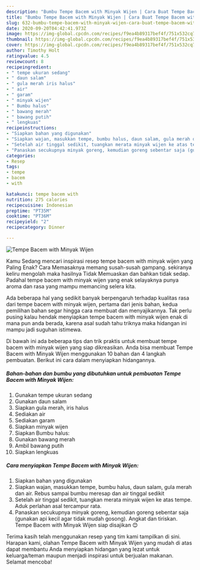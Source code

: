 ```yaml
---
description: "Bumbu Tempe Bacem with Minyak Wijen | Cara Buat Tempe Bacem with Minyak Wijen Yang Sempurna"
title: "Bumbu Tempe Bacem with Minyak Wijen | Cara Buat Tempe Bacem with Minyak Wijen Yang Sempurna"
slug: 632-bumbu-tempe-bacem-with-minyak-wijen-cara-buat-tempe-bacem-with-minyak-wijen-yang-sempurna
date: 2020-09-20T04:42:41.973Z
image: https://img-global.cpcdn.com/recipes/f9ea4b89317bef4f/751x532cq70/tempe-bacem-with-minyak-wijen-foto-resep-utama.jpg
thumbnail: https://img-global.cpcdn.com/recipes/f9ea4b89317bef4f/751x532cq70/tempe-bacem-with-minyak-wijen-foto-resep-utama.jpg
cover: https://img-global.cpcdn.com/recipes/f9ea4b89317bef4f/751x532cq70/tempe-bacem-with-minyak-wijen-foto-resep-utama.jpg
author: Timothy Holt
ratingvalue: 4.5
reviewcount: 8
recipeingredient:
- " tempe ukuran sedang"
- " daun salam"
- " gula merah iris halus"
- " air"
- " garam"
- " minyak wijen"
- " Bumbu halus"
- " bawang merah"
- " bawang putih"
- " lengkuas"
recipeinstructions:
- "Siapkan bahan yang digunakan"
- "Siapkan wajan, masukkan tempe, bumbu halus, daun salam, gula merah dan air. Rebus sampai bumbu meresap dan air tinggal sedikit"
- "Setelah air tinggal sedikit, tuangkan merata minyak wijen ke atas tempe. Aduk perlahan asal tercampur rata."
- "Panaskan secukupnya minyak goreng, kemudian goreng sebentar saja (gunakan api kecil agar tidak mudah gosong). Angkat dan tiriskan. Tempe Bacem with Minyak Wijen siap disajikan 😊"
categories:
- Resep
tags:
- tempe
- bacem
- with

katakunci: tempe bacem with 
nutrition: 275 calories
recipecuisine: Indonesian
preptime: "PT35M"
cooktime: "PT36M"
recipeyield: "2"
recipecategory: Dinner

---
```



![Tempe Bacem with Minyak Wijen](https://img-global.cpcdn.com/recipes/f9ea4b89317bef4f/751x532cq70/tempe-bacem-with-minyak-wijen-foto-resep-utama.jpg)

Kamu Sedang mencari inspirasi resep tempe bacem with minyak wijen yang Paling Enak? Cara Memasaknya memang susah-susah gampang. sekiranya keliru mengolah maka hasilnya Tidak Memuaskan dan bahkan tidak sedap. Padahal tempe bacem with minyak wijen yang enak selayaknya punya aroma dan rasa yang mampu memancing selera kita.



Ada beberapa hal yang sedikit banyak berpengaruh terhadap kualitas rasa dari tempe bacem with minyak wijen, pertama dari jenis bahan, kedua pemilihan bahan segar hingga cara membuat dan menyajikannya. Tak perlu pusing kalau hendak menyiapkan tempe bacem with minyak wijen enak di mana pun anda berada, karena asal sudah tahu triknya maka hidangan ini mampu jadi suguhan istimewa.


Di bawah ini ada beberapa tips dan trik praktis untuk membuat tempe bacem with minyak wijen yang siap dikreasikan. Anda bisa membuat Tempe Bacem with Minyak Wijen menggunakan 10 bahan dan 4 langkah pembuatan. Berikut ini cara dalam menyiapkan hidangannya.

<!--inarticleads1-->

##### Bahan-bahan dan bumbu yang dibutuhkan untuk pembuatan Tempe Bacem with Minyak Wijen:

1. Gunakan  tempe ukuran sedang
1. Gunakan  daun salam
1. Siapkan  gula merah, iris halus
1. Sediakan  air
1. Sediakan  garam
1. Siapkan  minyak wijen
1. Siapkan  Bumbu halus:
1. Gunakan  bawang merah
1. Ambil  bawang putih
1. Siapkan  lengkuas




<!--inarticleads2-->

##### Cara menyiapkan Tempe Bacem with Minyak Wijen:

1. Siapkan bahan yang digunakan
1. Siapkan wajan, masukkan tempe, bumbu halus, daun salam, gula merah dan air. Rebus sampai bumbu meresap dan air tinggal sedikit
1. Setelah air tinggal sedikit, tuangkan merata minyak wijen ke atas tempe. Aduk perlahan asal tercampur rata.
1. Panaskan secukupnya minyak goreng, kemudian goreng sebentar saja (gunakan api kecil agar tidak mudah gosong). Angkat dan tiriskan. Tempe Bacem with Minyak Wijen siap disajikan 😊




Terima kasih telah menggunakan resep yang tim kami tampilkan di sini. Harapan kami, olahan Tempe Bacem with Minyak Wijen yang mudah di atas dapat membantu Anda menyiapkan hidangan yang lezat untuk keluarga/teman maupun menjadi inspirasi untuk berjualan makanan. Selamat mencoba!
